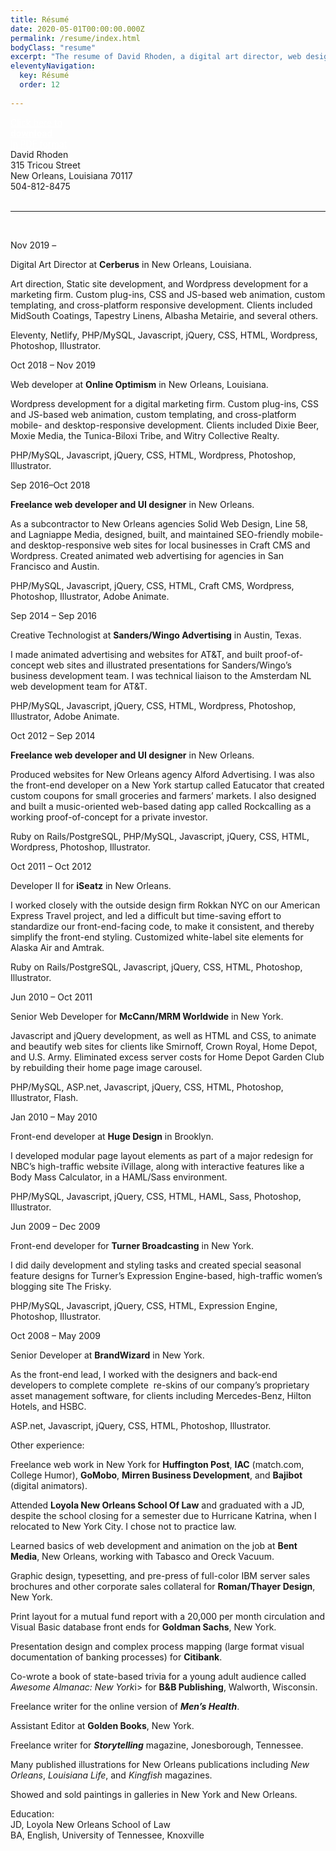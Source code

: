 ```yaml
---
title: Résumé
date: 2020-05-01T00:00:00.000Z
permalink: /resume/index.html
bodyClass: "resume"
excerpt: "The resume of David Rhoden, a digital art director, web designer, and web developer, currently based in New Orleans."
eleventyNavigation:
  key: Résumé
  order: 12
  
---
```


<article>
    <div class="resume">
        <div class="badge">
            <a class="badge-text" style="color:white;" href="/assets/pdf/resume_davidrhoden.pdf" target="_blank">
                Click here to<br>
                <b>download</b></b><br>
                in PDF format</a>
        </div>
        David Rhoden<br>
        315 Tricou Street<br>
        New Orleans, Louisiana 70117<br>
        504-812-8475<br>
        <br>
        <hr>
        <br>
        <div class="resume-body">
            <p class="date">Nov 2019 –</p>
            <p class="position">Digital Art Director at <b>Cerberus</b> in New Orleans, Louisiana.</p>
            <p class="highlights">Art direction, Static site development, and Wordpress development for a marketing firm. Custom plug-ins, CSS and JS-based web animation, custom templating, and cross-platform responsive development. Clients included MidSouth Coatings, Tapestry Linens, Albasha Metairie, and several others.</p>
            <p class="tech">Eleventy, Netlify, PHP/MySQL, Javascript, jQuery, CSS, HTML, Wordpress, Photoshop, Illustrator.</p>
            <p class="date">Oct 2018 – Nov 2019</p>
            <p class="position">Web developer at <b>Online Optimism</b> in New Orleans, Louisiana.</p>
            <p class="highlights">Wordpress development for a digital marketing firm. Custom plug-ins, CSS and JS-based web animation, custom templating, and cross-platform mobile- and desktop-responsive development. Clients included Dixie Beer, Moxie Media, the Tunica-Biloxi Tribe, and Witry Collective Realty.</p>
            <p class="tech">PHP/MySQL, Javascript, jQuery, CSS, HTML, Wordpress, Photoshop, Illustrator.</p>
            <p class="date">Sep 2016–Oct 2018</p>
            <p class="position"><b>Freelance web developer and UI designer</b> in New Orleans.</p>
            <p class="highlights">As a subcontractor to New Orleans agencies Solid Web Design, Line 58, and Lagniappe Media, designed, built, and maintained SEO-friendly mobile- and desktop-responsive web sites for local businesses in Craft CMS and Wordpress. Created animated web advertising for agencies in San Francisco and Austin.</p>
            <p class="tech">PHP/MySQL, Javascript, jQuery, CSS, HTML, Craft CMS, Wordpress, Photoshop, Illustrator, Adobe Animate.</p>
            <p class="date">Sep 2014 – Sep 2016</p>
            <p class="position">Creative Technologist at <b>Sanders/Wingo Advertising</b> in Austin, Texas.</p>
            <p class="highlights">I made animated advertising and websites for AT&amp;T, and built proof-of-concept web sites and illustrated presentations for Sanders/Wingo’s business development team. I was technical liaison to the Amsterdam NL web development team for AT&amp;T.</p>
            <p class="tech">PHP/MySQL, Javascript, jQuery, CSS, HTML, Wordpress, Photoshop, Illustrator, Adobe Animate.</p>
            <p class="date">Oct 2012 – Sep 2014</p>
            <p class="position"><b>Freelance web developer and UI designer</b> in New Orleans.</p>
            <p class="highlights">Produced websites for New Orleans agency Alford Advertising. I was also the front-end developer on a New York startup called Eatucator that created custom coupons for small groceries and farmers’ markets. I also designed and built a music-oriented web-based dating app called Rockcalling as a working proof-of-concept for a private investor.</p>
            <p class="tech">Ruby on Rails/PostgreSQL, PHP/MySQL, Javascript, jQuery, CSS, HTML, Wordpress, Photoshop, Illustrator.</p>
            <p class="date">Oct 2011 – Oct 2012</p>
            <p class="position">Developer II for <b>iSeatz</b> in New Orleans.</p>
            <p class="highlights">I worked closely with the outside design firm Rokkan NYC on our American Express Travel project, and led a difficult but time-saving effort to standardize our front-end-facing code, to make it consistent, and thereby simplify the front-end styling. Customized white-label site elements for Alaska Air and Amtrak.</p>
            <p class="tech">Ruby on Rails/PostgreSQL, Javascript, jQuery, CSS, HTML, Photoshop, Illustrator.</p>
            <p class="date">Jun 2010 – Oct 2011</p>
            <p class="position">Senior Web Developer for <b>McCann/MRM Worldwide</b> in New York.</p>
            <p class="highlights">Javascript and jQuery development, as well as HTML and CSS, to animate and beautify web sites for clients like Smirnoff, Crown Royal, Home Depot, and U.S. Army. Eliminated excess server costs for Home Depot Garden Club by rebuilding their home page image carousel.</p>
            <p class="tech">PHP/MySQL, ASP.net, Javascript, jQuery, CSS, HTML, Photoshop, Illustrator, Flash.</p>
            <p class="date">Jan 2010 – May 2010</p>
            <p class="position">Front-end developer at <b>Huge Design</b> in Brooklyn.</p>
            <p class="highlights">I developed modular page layout elements as part of a major redesign for NBC’s high-traffic website iVillage, along with interactive features like a Body Mass Calculator, in a HAML/Sass environment.</p>
            <p class="tech">PHP/MySQL, Javascript, jQuery, CSS, HTML, HAML, Sass, Photoshop, Illustrator.</p>
            <p class="date">Jun 2009 – Dec 2009</p>
            <p class="position">Front-end developer for <b>Turner Broadcasting</b> in New York.</p>
            <p class="highlights">I did daily development and styling tasks and created special seasonal feature designs for Turner’s Expression Engine-based, high-traffic women’s blogging site The Frisky.</p>
            <p class="tech">PHP/MySQL, Javascript, jQuery, CSS, HTML, Expression Engine, Photoshop, Illustrator.   </p>
            <p class="date">Oct 2008 – May 2009</p>
            <p class="position">Senior Developer at <b>BrandWizard</b> in New York.</p>
            <p class="highlights">As the front-end lead, I worked with the designers and back-end developers to complete complete  re-skins of our company’s proprietary asset management software, for clients including Mercedes-Benz, Hilton Hotels, and HSBC.</p>
            <p class="tech">ASP.net, Javascript, jQuery, CSS, HTML, Photoshop, Illustrator.</p>
            <p class="highlights">Other experience:</p>
            <p class="highlights">Freelance web work in New York for <b>Huffington Post</b>, <b>IAC</b> (match.com, College Humor), <b>GoMobo</b>, <b>Mirren Business Development</b>, and <b>Bajibot</b> (digital animators).</p>
	        <p class="highlights">Attended <b>Loyola New Orleans School Of Law</b> and graduated with a JD, despite the school closing for a semester due to Hurricane Katrina, when I relocated to New York City. I chose not to practice law.</p>
            <p class="highlights">Learned basics of web development and animation on the job at <b>Bent Media</b>, New Orleans, working with Tabasco and Oreck Vacuum.</p>
            <p class="highlights">Graphic design, typesetting, and pre-press of full-color IBM server sales brochures and other corporate sales collateral for <b>Roman/Thayer Design</b>, New York.</p>
            <p class="highlights">Print layout for a mutual fund report with a 20,000 per month circulation and Visual Basic database front ends for <b>Goldman Sachs</b>, New York.</p>
            <p class="highlights">Presentation design and complex process mapping (large format visual documentation of banking processes) for <b>Citibank</b>.</p>
            <p class="highlights">Co-wrote a book of state-based trivia for a young adult audience called <i>Awesome Almanac: New York</i>i> for <b>B&amp;B Publishing</b>, Walworth, Wisconsin.</p> <p class="highlights">Freelance writer for the online version of <b><i>Men’s Health</i></b>.</p>
            <p class="highlights">Assistant Editor at <b>Golden Books</b>, New York.<br>
            <p class="highlights">Freelance writer for <b><i>Storytelling</i></b> magazine, Jonesborough, Tennessee.</p>
            <p class="highlights">Many published illustrations for New Orleans publications including <i>New Orleans</i>, <i>Louisiana Life</i>, and <i>Kingfish</i> magazines.</p>
            <p class="highlights">Showed and sold paintings in galleries in New York and New Orleans.</p>
        <p class="highlights">Education:<br>
            JD, Loyola New Orleans School of Law<br>
            BA, English, University of Tennessee, Knoxville</p>
        </div>
    </div>
</article>